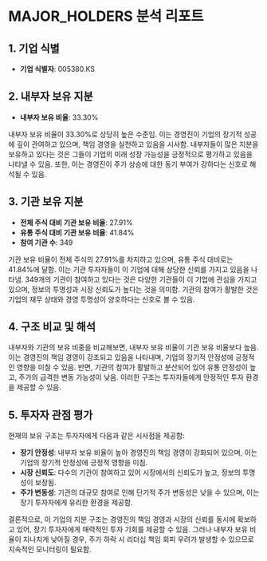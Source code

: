 # MAJOR_HOLDERS 분석 리포트

## 1. 기업 식별
- **기업 식별자**: 005380.KS

## 2. 내부자 보유 지분
- **내부자 보유 비율**: 33.30%

내부자 보유 비율이 33.30%로 상당히 높은 수준임. 이는 경영진이 기업의 장기적 성공에 깊이 관여하고 있으며, 책임 경영을 실천하고 있음을 시사함. 내부자들이 많은 지분을 보유하고 있다는 것은 그들이 기업의 미래 성장 가능성을 긍정적으로 평가하고 있음을 나타낼 수 있음. 또한, 이는 경영진이 주가 상승에 대한 동기 부여가 강하다는 신호로 해석될 수 있음.

## 3. 기관 보유 지분
- **전체 주식 대비 기관 보유 비율**: 27.91%
- **유통 주식 대비 기관 보유 비율**: 41.84%
- **참여 기관 수**: 349

기관 보유 비율이 전체 주식의 27.91%를 차지하고 있으며, 유통 주식 대비로는 41.84%에 달함. 이는 기관 투자자들이 이 기업에 대해 상당한 신뢰를 가지고 있음을 나타냄. 349개의 기관이 참여하고 있다는 것은 다양한 기관들이 이 기업에 관심을 가지고 있으며, 정보의 투명성과 시장 신뢰도가 높다는 것을 의미함. 기관의 참여가 활발한 것은 기업의 재무 상태와 경영 투명성이 양호하다는 신호로 볼 수 있음.

## 4. 구조 비교 및 해석
내부자와 기관의 보유 비중을 비교해보면, 내부자 보유 비율이 기관 보유 비율보다 높음. 이는 경영진의 책임 경영이 강조되고 있음을 나타내며, 기업의 장기적 안정성에 긍정적인 영향을 미칠 수 있음. 반면, 기관의 참여가 활발하고 분산되어 있어 유통 안정성이 높고, 주가의 급격한 변동 가능성이 낮음. 이러한 구조는 투자자들에게 안정적인 투자 환경을 제공할 수 있음.

## 5. 투자자 관점 평가
현재의 보유 구조는 투자자에게 다음과 같은 시사점을 제공함:

- **장기 안정성**: 내부자 보유 비율이 높아 경영진의 책임 경영이 강화되어 있으며, 이는 기업의 장기적 안정성에 긍정적 영향을 미침.
- **시장 신뢰도**: 다수의 기관이 참여하고 있어 시장에서의 신뢰도가 높고, 정보의 투명성이 보장됨.
- **주가 변동성**: 기관의 대규모 참여로 인해 단기적 주가 변동성은 낮을 수 있으며, 이는 장기 투자자에게 유리한 환경을 제공함.

결론적으로, 이 기업의 지분 구조는 경영진의 책임 경영과 시장의 신뢰를 동시에 확보하고 있어, 장기 투자자에게 매력적인 투자 기회를 제공할 수 있음. 그러나 내부자 보유 비율이 지나치게 낮아질 경우, 주가 하락 시 리더십 책임 회피 우려가 발생할 수 있으므로 지속적인 모니터링이 필요함.